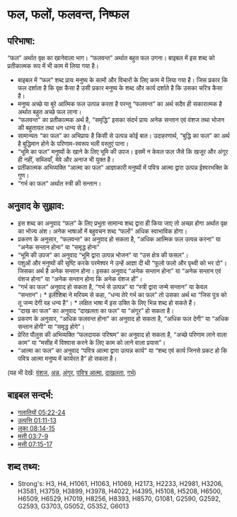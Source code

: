 # फल, फलों, फलवन्त, निष्फल #

## परिभाषा: ##

“फल” अर्थात वृक्ष का खानेवाला भाग। “फलवन्त” अर्थात बहुत फल उगना। बाइबल में इस शब्द को प्रतीकात्मक रूप में भी काम में लिया गया है।

* बाइबल में “फल” शब्द प्रायः मनुष्य के कामों और विचारों के लिए काम में लिया गया है। जिस प्रकार कि फल दर्शाता है कि वृक्ष कैसा है उसी प्रकार मनुष्य के शब्द और कार्य दर्शाते है कि उसका चरित्र कैसा है।
* मनुष्य अच्छे या बुरे आत्मिक फल उत्पन्न करता है परन्तु “फलवन्त” का अर्थ सदैव ही सकारात्मक है अर्थात बहुत अच्छे फल लाना।
* “फलवन्त” का प्रतीकात्मक अर्थ है, “समृद्धि” इसका संदर्भ प्रायः अनेक सन्तान एवं वंशज तथा भोजन की बहुतायत तथा धन धान्य से है।
* सामान्यतः “का फल” का अभिप्रायः है किसी से उत्पन्न कोई बात। उदाहरणार्थ, “बुद्धि का फल” का अर्थ है बुद्धिमान होने के परिणाम-स्वरूप भली वस्तुएं पाना।
* “भूमि का फल” मनुष्यों के खाने के लिए भूमि की उपज। इसमें न केवल फल जैसे कि खजूर और अंगूर ही नहीं, सब्जियाँ, मेवे और अनाज भी युक्त है।
* प्रतीकात्मक अभिव्यक्ति “आत्मा का फल” आज्ञाकारी मनुष्यों में पवित्र आत्मा द्वारा उत्पन्न ईश्वरभक्ति के गुण।
* “गर्भ का फल” अर्थात स्त्री की सन्तान।

## अनुवाद के सुझाव: ##

* इस शब्द का अनुवाद “फल” के लिए प्रभुता सामान्य शब्द द्वारा ही किया जाए तो अच्छा होगा अर्थात वृक्ष का भोज्य अंश। अनेक भाषाओं में बहुवचन शब्द “फलों” अधिक स्वाभाविक होगा।
* प्रकरण के अनुसार, “फलवन्त” का अनुवाद हो सकता है, “अधिक आत्मिक फल उत्पन्न करना” या “अनेक सन्तान होना” या “समृद्ध होना”
* “भूमि की उपज” का अनुवाद “भूमि द्वारा उत्पन्न भोजन” या “उस क्षेत्र की फसल”।
* पशुओं और मनुष्यों की सृष्टि करके परमेश्वर ने उन्हें आज्ञा दी थी “फूलो फलो और पृथ्वी को भर दो”। जिसका अर्थ है अनेक सन्तान होना। इसका अनुवाद “अनेक सन्तान होना” या “अनेक सन्तान एवं वंशज होना” या “अनेक सन्तान होना कि अनेक वंशज हों”।
*  “गर्भ का फल” अनुवाद हो सकता है, “गर्भ से उत्पन्न” या “स्त्री द्वारा जन्मे सन्तान” या केवल “सन्तान”। * इलीशिबा ने मरियम से कहा, “धन्य तेरे गर्भ का फल” तो उसका अर्थ था “जिस पुत्र को तू जन्म देगी वह धन्य है”। *  लक्षित भाषा में इस उक्ति के लिए भिन्न शब्द हो सकते हैं।
* “दाख का फल” का अनुवाद “दाखलता का फल” या “अंगूर” हो सकता है।
* प्रकरण के अनुसार, “अधिक फलवन्त होना” का अनुवाद हो सकता है, “अधिक फल देगी” या “अधिक सन्तान होगी” या “समृद्ध होगे”।
* प्रेरित पौलुस की अभिव्यक्ति “फलदायक परिश्रम” का अनुवाद हो सकता है, “अच्छे परिणाम लाने वाला काम” या “मसीह में विश्वास करने के लिए काम को लाने वाला प्रयास”।
* “आत्मा का फल” का अनुवाद “पवित्र आत्मा द्वारा उत्पन्न कार्य” या “शब्द एवं कार्य जिनसे प्रकट हो कि पवित्र आत्मा मनुष्य में कार्यरत है” हो सकता है।

(यह भी देखें: [वंशज](../other/descendant.md), [अन्न](../other/grain.md), [अंगूर](../other/grape.md), [पवित्र आत्मा](../kt/holyspirit.md), [दाखलता](../other/vine.md), [गर्भ](../other/womb.md))

## बाइबल सन्दर्भ: ##

* [गलातियों 05:22-24](rc://en/tn/help/gal/05/22)
* [उत्पत्ति 01:11-13](rc://en/tn/help/gen/01/11)
* [लूका 08:14-15](rc://en/tn/help/luk/08/14)
* [मत्ती 03:7-9](rc://en/tn/help/mat/03/07)
* [मत्ती 07:15-17](rc://en/tn/help/mat/07/15)

## शब्द तथ्य: ##

* Strong's: H3, H4, H1061, H1063, H1069, H2173, H2233, H2981, H3206, H3581, H3759, H3899, H3978, H4022, H4395, H5108, H5208, H6500, H6509, H6529, H7019, H8256, H8393, H8570, G1081, G2590, G2592, G2593, G3703, G5052, G5352, G6013
